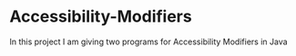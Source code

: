# Accessibility-Modifiers

In this project I am giving two programs for Accessibility Modifiers in Java

